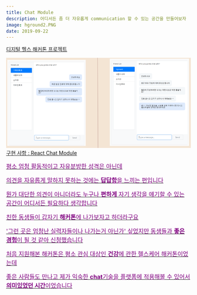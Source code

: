 ```yaml
---
title: Chat Module
description: 어디서든 좀 더 자유롭게 communication 할 수 있는 공간을 만들어보자
image: hground2.PNG
date: 2019-09-22
---
```


<a href="https://github.com/h-ground">디지털 헬스 해커톤 프로젝트
<p><img src="https://github.com/hayleyshim/hayleyshim.github.io/blob/master/assets/images/projects/hground.PNG?raw=true">  
<br>구현 사항 : React Chat Module

<font size="3" color="purple">
<p>평소 엄청 활동적이고 자유분방한 성격은 아닌데
<p>의견을 자유롭게 말하지 못하는 것에는 <b>답답함</b>을 느끼는 편입니다
<p>뭔가 대단한 의견이 아니더라도 누구나 <b>편하게</b> 자기 생각을 얘기할 수 있는 공간이 어디서든 필요하다 생각합니다
<p>친한 동생들이 갑자기 <b>해커톤</b>에 나가보자고 하더라구요
<p>'그런 곳은 엄청난 실력자들이나 나가는거 아닌가' 싶었지만 동생들과 <b>좋은 경험</b>이 될 것 같아 신청했습니다
<p>처음 지원해본 해커톤은 평소 관심 대상인 <b>건강</b>에 관한 헬스케어 해커톤이었는데
<p>좋은 사람들도 만나고 제가 익숙한 <b>chat</b>기술을 플랫폼에 적용해볼 수 있어서 <b>의미있었던 시간</b>이었습니다
